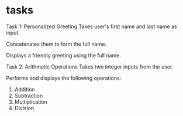 # tasks
Task 1: Personalized Greeting
Takes user's first name and last name as input.

Concatenates them to form the full name.

Displays a friendly greeting using the full name.

Task 2: Arithmetic Operations
Takes two integer inputs from the user.

Performs and displays the following operations:

1. Addition
2. Subtraction
3. Multiplication
4. Division
